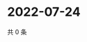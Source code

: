 # 2022-07-24

共 0 条

<!-- BEGIN WEIBO -->
<!-- 最后更新时间 Sun Jul 24 2022 02:01:18 GMT+0800 (China Standard Time) -->

<!-- END WEIBO -->
